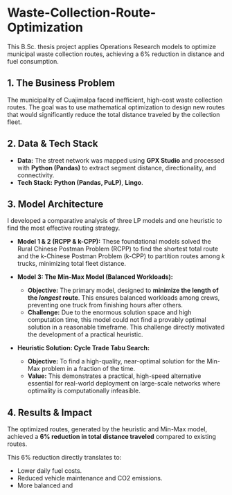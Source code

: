 # Waste-Collection-Route-Optimization

This B.Sc. thesis project applies Operations Research models to optimize municipal waste collection routes, achieving a 6% reduction in distance and fuel consumption.

## 1. The Business Problem

The municipality of Cuajimalpa faced inefficient, high-cost waste collection routes. The goal was to use mathematical optimization to design new routes that would significantly reduce the total distance traveled by the collection fleet.

## 2. Data & Tech Stack

* **Data:** The street network was mapped using **GPX Studio** and processed with **Python (Pandas)** to extract segment distance, directionality, and connectivity.
* **Tech Stack:** **Python (Pandas, PuLP)**, **Lingo**.

## 3. Model Architecture

I developed a comparative analysis of three LP models and one heuristic to find the most effective routing strategy.

* **Model 1 & 2 (RCPP & k-CPP):** These foundational models solved the Rural Chinese Postman Problem (RCPP) to find the shortest total route and the k-Chinese Postman Problem (k-CPP) to partition routes among *k* trucks, minimizing total fleet distance.

* **Model 3: The Min-Max Model (Balanced Workloads):**
    * **Objective:** The primary model, designed to **minimize the length of the *longest* route**. This ensures balanced workloads among crews, preventing one truck from finishing hours after others.
    * **Challenge:** Due to the enormous solution space and high computation time, this model could not find a provably optimal solution in a reasonable timeframe. This challenge directly motivated the development of a practical heuristic.

* **Heuristic Solution: Cycle Trade Tabu Search:**
    * **Objective:** To find a high-quality, near-optimal solution for the Min-Max problem in a fraction of the time.
    * **Value:** This demonstrates a practical, high-speed alternative essential for real-world deployment on large-scale networks where optimality is computationally infeasible.

## 4. Results & Impact

The optimized routes, generated by the heuristic and Min-Max model, achieved a **6% reduction in total distance traveled** compared to existing routes.

This 6% reduction directly translates to:
* Lower daily fuel costs.
* Reduced vehicle maintenance and CO2 emissions.
* More balanced and
